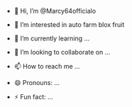 - 👋 Hi, I’m @Marcy64officialo
- 👀 I’m interested in auto farm blox fruit
- 🌱 I’m currently learning ...
  
- 💞️ I’m looking to collaborate on ...
- 📫 How to reach me ...
- 😄 Pronouns: ...
- ⚡ Fun fact: ...

<!---
Marcy64officialo/Marcy64officialo is a ✨ special ✨ repository because its `README.md` (this file) appears on your GitHub profile.
You can click the Preview link to take a look at your changes.
--->
